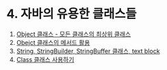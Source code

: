# 4. 자바의 유용한 클래스들

1.  [Object 클래스 - 모든 클래스의 최상위 클래스](https://github.com/codemaker74/study/tree/master/backup/javacoursework/Chapter4/4-01/README.md)
2.  [Obejct 클래스의 메서드 활용](https://github.com/codemaker74/study/tree/master/backup/javacoursework/Chapter4/4-02/README.md)
3.  [String, StringBuilder, StringBuffer 클래스, text block](https://github.com/codemaker74/study/tree/master/backup/javacoursework/Chapter4/4-03/README.md)
4.  [Class 클래스 사용하기](https://github.com/codemaker74/study/tree/master/backup/javacoursework/Chapter4/4-04/README.md)
